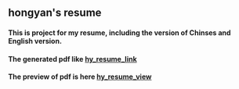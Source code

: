 ## hongyan's resume

#### This is project for my resume, including the version of Chinses and English version.

#### The generated pdf like [hy_resume_link](https://www.aiforall.pro/hy_en_cn.pdf)
#### The preview of pdf is here [hy_resume_view](https://www.yanhong.me/about/)

